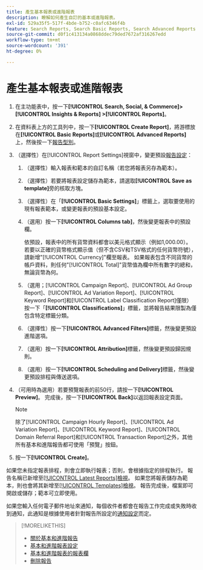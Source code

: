 ```yaml
---
title: 產生基本報表或進階報表
description: 瞭解如何產生自訂的基本或進階報表。
exl-id: 529a35f5-517f-4bde-b752-c0afc6346f4b
feature: Search Reports, Search Basic Reports, Search Advanced Reports
source-git-commit: d0f1c413134a0868ddec79ded7672af316267edd
workflow-type: tm+mt
source-wordcount: '391'
ht-degree: 0%

---
```


# 產生基本報表或進階報表

1. 在主功能表中，按一下&#x200B;**[!UICONTROL Search, Social, & Commerce]> [!UICONTROL Insights & Reports] >[!UICONTROL Reports]**。

1. 在資料表上方的工具列中，按一下&#x200B;**[!UICONTROL Create Report]**，將游標放在&#x200B;**[!UICONTROL Basic Reports]**&#x200B;或&#x200B;**[!UICONTROL Advanced Reports]**&#x200B;上，然後按一下[報告型別](/help/search-social-commerce/reports/management/basic-advanced/basic-advanced-report-about.md)。

1. （選擇性）在[!UICONTROL Report Settings]視窗中，變更預設[報告設定](basic-advanced-report-settings.md)：

   1. （選擇性）輸入報表和範本的自訂名稱（若您將報表另存為範本）。

   1. （選擇性）若要將報表設定儲存為範本，請選取&#x200B;**[!UICONTROL Save as template]**&#x200B;旁的核取方塊。

   1. （選擇性）在「**[!UICONTROL Basic Settings]**」標籤上，選取要使用的現有報表範本，或變更報表的預設基本設定。

   1. （選用）按一下&#x200B;**[!UICONTROL Columns tab]**，然後變更報表中的預設欄。

      依預設，報表中的所有貨幣資料都會以美元格式顯示（例如1,000.00）。 若要以正確的貨幣格式顯示值（但不含CSV和TSV格式的任何貨幣符號），請新增&quot;[!UICONTROL Currency]&quot;欄至報表。 如果報表包含不同貨幣的帳戶資料，則任何&quot;[!UICONTROL Total]&quot;貨幣值為欄中所有數字的總和，無論貨幣為何。

   1. （選用；[!UICONTROL Campaign Report]、[!UICONTROL Ad Group Report]、[!UICONTROL Ad Variation Report]、[!UICONTROL Keyword Report]和[!UICONTROL Label Classification Report]僅限）按一下「**[!UICONTROL Classifications]**」標籤，並將報告結果限製為僅包含特定標籤分類。

   1. （選擇性）按一下&#x200B;**[!UICONTROL Advanced Filters]**&#x200B;標籤，然後變更預設進階選項。

   1. （選用）按一下&#x200B;**[!UICONTROL Attribution]**&#x200B;標籤，然後變更預設歸因規則。

   1. （選用）按一下&#x200B;**[!UICONTROL Scheduling and Delivery]**&#x200B;標籤，然後變更預設排程與傳送選項。

1. （可用時為選用）若要預覽報表的前50行，請按一下&#x200B;**[!UICONTROL Preview]**。 完成後，按一下&#x200B;**[!UICONTROL Back]**&#x200B;以返回報表設定頁面。

   >[!NOTE]
   >
   >除了[!UICONTROL Campaign Hourly Report]、[!UICONTROL Ad Variation Report]、[!UICONTROL Keyword Report]、[!UICONTROL Domain Referral Report]和[!UICONTROL Transaction Report]之外，其他所有基本和進階報告都可使用「預覽」按鈕。

1. 按一下&#x200B;**[!UICONTROL Create]**。

如果您未指定報表排程，則會立即執行報表；否則，會根據指定的排程執行。 報告名稱已新增至[[!UICONTROL Latest Reports]檢視](/help/search-social-commerce/reports/report-about.md)。 如果您將報表儲存為範本，則也會將其新增至[[!UICONTROL Templates]檢視](/help/search-social-commerce/reports/report-about.md)。 報告完成後，檔案即可開啟或儲存；範本可立即使用。

如果您輸入任何電子郵件地址來通知，每個收件者都會在報告工作完成或失敗時收到通知，此通知是根據使用者針對報告所設定的[通知設定](/help/search-social-commerce/notifications/notification-edit.md)而定。

>[!MORELIKETHIS]
>
>* [關於基本和進階報告](/help/search-social-commerce/reports/management/basic-advanced/basic-advanced-report-about.md)
>* [基本和進階報表設定](/help/search-social-commerce/reports/management/basic-advanced/basic-advanced-report-settings.md)
>* [基本和進階報表的報表欄](/help/search-social-commerce/reports/management/basic-advanced/basic-advanced-report-columns.md)
>* [刪除報告](/help/search-social-commerce/reports/management/report-delete.md)
